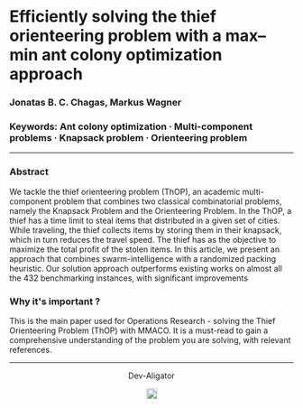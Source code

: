 # Efficiently solving the thief orienteering problem with a max–min ant colony optimization approach
### Jonatas B. C. Chagas, Markus Wagner

### Keywords: Ant colony optimization · Multi-component problems · Knapsack problem · Orienteering problem
 
---
### Abstract
We tackle the thief orienteering problem (ThOP), an academic multi-component
problem that combines two classical combinatorial problems, namely the Knapsack
Problem and the Orienteering Problem. In the ThOP, a thief has a time limit to steal
items that distributed in a given set of cities. While traveling, the thief collects items
by storing them in their knapsack, which in turn reduces the travel speed. The thief
has as the objective to maximize the total profit of the stolen items. In this article,
we present an approach that combines swarm-intelligence with a randomized packing
heuristic. Our solution approach outperforms existing works on almost all the 432
benchmarking instances, with significant improvements

### Why it's important ?
This is the main paper used for Operations Research - solving the Thief Orienteering Problem (ThOP) with MMACO. It is a must-read to gain a comprehensive understanding of the problem you are solving, with relevant references.


---
<p align="center">Dev-Aligator</p>
<p align="center">
<a href="https://github.com/Dev-Aligator/">
<img src="https://user-images.githubusercontent.com/58631762/120077716-60cded80-c0c9-11eb-983d-80dfa5862d8a.png" width="19">
</a>